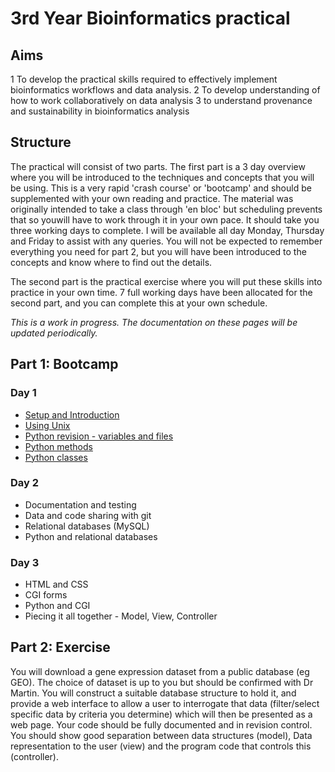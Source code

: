 # 3rd Year Bioinformatics practical

## Aims

1 To develop the practical skills required to effectively implement bioinformatics workflows and data analysis. 
2 To develop understanding of how to work collaboratively on data analysis 
3 to understand provenance and sustainability in bioinformatics analysis
	
## Structure

The practical will consist of two parts. The first part is a 3 day overview where you will be introduced to the techniques and concepts that you will be using. This is a very rapid 'crash course' or 'bootcamp' and should be supplemented with your own reading and practice. The material was originally intended to take a class through 'en bloc' but scheduling prevents that so youwill have to work through it in your own pace. It should take you three working days to complete. I will be available all day Monday, Thursday and Friday to assist with any queries. You will not be expected to remember everything you need for part 2, but you will have been introduced to the concepts and know where to find out the details. 

The second part is the practical exercise where you will put these skills into practice in your own time. 7 full working days have been allocated for the second part, and you can complete this at your own schedule.

*This is a work in progress. The documentation on these pages will be updated periodically.*

## Part 1: Bootcamp

### Day 1


* [Setup and Introduction](setup.md)
* [Using Unix](shell/README.md)  
* [Python revision - variables and files](python/python_files.md)
* [Python methods](python/python_functions.md)
* [Python classes](python/python_classes.md)

### Day 2 
* Documentation and testing
* Data and code sharing with git
* Relational databases (MySQL)
* Python and relational databases

### Day 3
* HTML and CSS
* CGI forms
* Python and CGI
* Piecing it all together - Model, View, Controller
	
## Part 2: Exercise

You will download a gene expression dataset from a public database (eg GEO). The choice of dataset is up to you but should be confirmed with Dr Martin.  You will construct a suitable database structure to hold it, and provide a web interface to allow a user to interrogate that data (filter/select specific data by criteria you determine) which will then be presented as a web page. Your code should be fully documented and in revision control. You should show good separation between data structures (model), Data representation to the user (view) and the program code that controls this (controller).  
